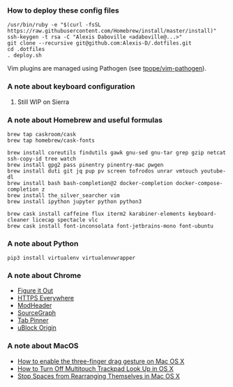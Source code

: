 ### How to deploy these config files

    /usr/bin/ruby -e "$(curl -fsSL https://raw.githubusercontent.com/Homebrew/install/master/install)"
    ssh-keygen -t rsa -C "Alexis Daboville <adaboville@...>"
    git clone --recursive git@github.com:Alexis-D/.dotfiles.git
    cd .dotfiles
    . deploy.sh

Vim plugins are managed using Pathogen (see
[tpope/vim-pathogen](https://github.com/tpope/vim-pathogen)).

### A note about keyboard configuration

1. Still WIP on Sierra

### A note about Homebrew and useful formulas

    brew tap caskroom/cask
    brew tap homebrew/cask-fonts

    brew install coreutils findutils gawk gnu-sed gnu-tar grep gzip netcat ssh-copy-id tree watch
    brew install gpg2 pass pinentry pinentry-mac pwgen
    brew install duti git jq pup pv screen tofrodos unrar vmtouch youtube-dl
    brew install bash bash-completion@2 docker-completion docker-compose-completion z
    brew install the_silver_searcher vim
    brew install ipython jupyter python python3

    brew cask install caffeine flux iterm2 karabiner-elements keyboard-cleaner licecap spectacle vlc
    brew cask install font-inconsolata font-jetbrains-mono font-ubuntu

### A note about Python

    pip3 install virtualenv virtualenvwrapper

### A note about Chrome

* [Figure it Out](https://chrome.google.com/webstore/detail/figure-it-out/lialghmkggocekkpjbnoacohodmckfke?hl=en)
* [HTTPS Everywhere](https://chrome.google.com/webstore/detail/https-everywhere/gcbommkclmclpchllfjekcdonpmejbdp/related)
* [ModHeader](https://chrome.google.com/webstore/detail/modheader/idgpnmonknjnojddfkpgkljpfnnfcklj?hl=en)
* [SourceGraph](https://chrome.google.com/webstore/detail/sourcegraph/dgjhfomjieaadpoljlnidmbgkdffpack)
* [Tab Pinner](https://chrome.google.com/webstore/detail/tab-pinner-keyboard-short/mbcjcnomlakhkechnbhmfjhnnllpbmlh)
* [uBlock Origin](https://chrome.google.com/webstore/detail/ublock-origin/cjpalhdlnbpafiamejdnhcphjbkeiagm)

### A note about MacOS

* [How to enable the three-finger drag gesture on Mac OS X](http://www.idownloadblog.com/2015/06/25/three-finger-drag-gesture-os-x-el-capitan/)
* [How to Turn Off Multitouch Trackpad Look Up in OS X](https://www.tekrevue.com/tip/how-to-turn-off-multitouch-trackpad-look-up-in-os-x/)
* [Stop Spaces from Rearranging Themselves in Mac OS X](http://osxdaily.com/2011/11/12/stop-spaces-rearranging-mac-os-x/)
